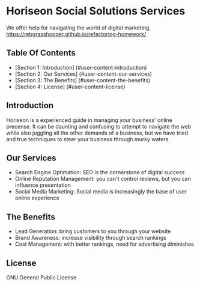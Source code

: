 # Horiseon Social Solutions Services

We offer help for navigating the world of digital marketing.
https://rebgrasshopper.github.io/refactoring-homework/

## Table Of Contents ##

- [Section 1: Introduction] (#user-content-introduction)
- [Section 2: Our Services] (#user-content-our-services)
- [Section 3: The Benefits] (#user-content-the-benefits)
- [Section 4: License] (#user-content-license)

## Introduction ##

Horiseon is a experienced guide in managing your business' online precense. It can be daunting and confusing to attempt to navigate the web while also juggling all the other demands of a business, but we have tried and true techniques to steer your business through murky waters.

## Our Services ##

- Search Engine Optimation: SEO is the cornerstone of digital success
- Online Reputation Management: you can't control reviews, but you can influence presentation
- Social Media Marketing: Social media is increasingly the base of user online experience

## The Benefits ##

- Lead Generation: bring customers to you through your website
- Brand Awareness: increase visibility through search rankings
- Cost Management: with better rankings, need for advertising diminishes


## License ##

GNU General Public License